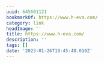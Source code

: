 ```yaml
---
uuid: 645601121
bookmarkOf: https://www.h-eva.com/
category: link
headImage: ''
title: https://www.h-eva.com/
description: ''
tags: []
date: '2023-01-26T19:45:40.010Z'
---
```



